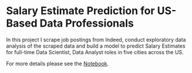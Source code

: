 # Salary Estimate Prediction for US-Based Data Professionals

In this project I scrape job postings from Indeed, conduct exploratory data analysis of the scraped data and build a model to predict Salary Estimates for full-time Data Scientist, Data Analyst roles in five cities across the US.

For more details please see the [Notebook](https://github.com/SatenikS/Salary-Estimate-Prediction-for-US-Based-Data-Professionals/blob/main/Salary-Estimate-Prediction.ipynb).
